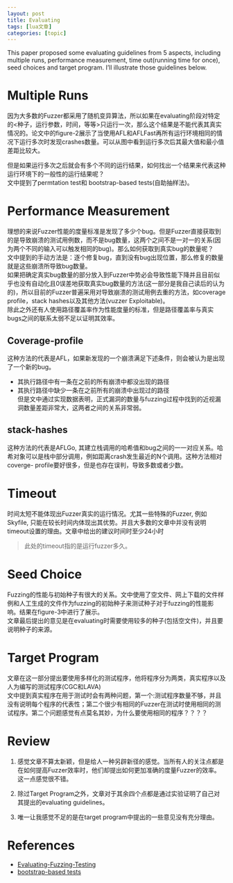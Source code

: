 ```yaml
---
layout: post
title: Evaluating 
tags: [lua文章]
categories: [topic]
---
```

This paper proposed some evaluating guidelines from 5 aspects, including
multiple runs, performance measurement, time out(running time for once), seed
choices and target program. I’ll illustrate those guidelines below.

# Multiple Runs

因为大多数的Fuzzer都采用了随机变异算法，所以如果在evaluating阶段对特定的<种子，运行参数，时间，等等>只运行一次，那么这个结果是不能代表其真实情况的。论文中的figure-2展示了当使用AFL和AFLFast再所有运行环境相同的情况下运行多次时发现crashes数量。可以从图中看到运行多次后其最大值和最小值差距比较大。

但是如果运行多次之后就会有多个不同的运行结果，如何找出一个结果来代表这种运行环境下的一般性的运行结果呢？  
文中提到了permtation test和 bootstrap-based tests(自助抽样法)。

# Performance Measurement

理想的来说Fuzzer性能的度量标准是发现了多少个bug。但是Fuzzer直接获取到的是导致崩溃的测试用例数，而不是bug数量，这两个之间不是一对一的关系(因为两个不同的输入可以触发相同的bug)。那么如何获取到真实bug的数量呢？  
文中提到的手动方法是：逐个修复bug，直到没有bug出现位置，那么修复的数量就是这些崩溃所导致bug数量。  
如果把确定真实bug数量的部分放入到Fuzzer中势必会导致性能下降并且目前似乎也没有自动化且0误差地获取真实bug数量的方法(这一部分是我自己读后的认为的)，所以目前的Fuzzer普遍采用对导致崩溃的测试用例去重的方法，如coverage
profile，stack hashes以及其他方法(vuzzer Exploitable)。  
除此之外还有人使用路径覆盖率作为性能度量的标准，但是路径覆盖率与真实bugs之间的联系太弱不足以证明其效率。

## Coverage-profile

这种方法的代表是AFL，如果新发现的一个崩溃满足下述条件，则会被认为是出现了一个新的bug。

  * 其执行路径中有一条在之前的所有崩溃中都没出现的路径
  * 其执行路径中缺少一条在之前所有的崩溃中出现过的路径  
但是文中通过实现数据表明，正式漏洞的数量与fuzzing过程中找到的近视漏洞数量差距非常大，这两者之间的关系非常弱。

## stack-hashes

这种方法的代表是AFLGo,
其建立栈调用的哈希值和bug之间的一一对应关系。哈希对象可以是栈中部分调用，例如距离crash发生最近的N个调用。这种方法相对coverge-
profile要好很多，但是也存在误判，导致多数或者少数。

# Timeout

时间太短不能体现出Fuzzer真实的运行情况。尤其一些特殊的Fuzzer, 例如Skyfile,
只能在较长时间内体现出其优势。并且大多数的文章中并没有说明timeout设置的理由。文章中给出的建议时间时至少24小时

> 此处的timeout指的是运行fuzzer多久。

# Seed Choice

Fuzzing的性能与初始种子有很大的关系。文中使用了空文件、网上下载的文件样例和人工生成的文件作为fuzzing的初始种子来测试种子对于fuzzing的性能影响。结果在figure-3中进行了展示。  
文章最后提出的意见是在evaluating时需要使用较多的种子(包括空文件)，并且要说明种子的来源。

# Target Program

文章在这一部分提出要使用多样化的测试程序，他将程序分为两类，真实程序以及人为编写的测试程序(CGC和LAVA)  
文中提到真实程序在用于测试时会有两种问题，第一个:测试程序数量不够，并且没有说明每个程序的代表性；第二个很少有相同的Fuzzer在测试时使用相同的测试程序。第二个问题感觉有点莫名其妙，为什么要使用相同的程序？？？？

# Review

  1. 感觉文章不算太新颖，但是给人一种另辟新径的感觉。当所有人的关注点都是在如何提高Fuzzer效率时，他们却提出如何更加准确的度量Fuzzer的效率。这一点感觉很不错。

  2. 除过Target Program之外，文章对于其余四个点都是通过实验证明了自己对其提出的evaluating guidelines。

  3. 唯一让我感觉不足的是在target program中提出的一些意见没有充分理由。

# References

  * [Evaluating-Fuzzing-Testing](http://www.cs.umd.edu/~mwh/papers/fuzzeval.pdf)
  * [bootstrap-based tests](https://zh.wikipedia.org/wiki/%E8%87%AA%E5%8A%A9%E6%B3%95)